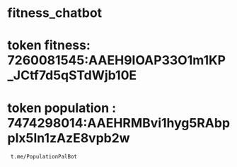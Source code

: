 # fitness_chatbot

# token fitness: 7260081545:AAEH9IOAP33O1m1KP_JCtf7d5qSTdWjb10E

# token population : 7474298014:AAEHRMBvi1hyg5RAbpplx5In1zAzE8vpb2w 
     t.me/PopulationPalBot
     